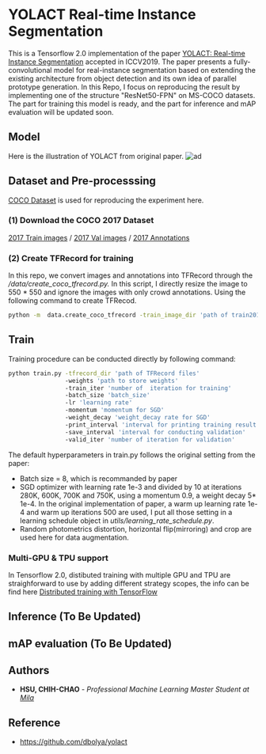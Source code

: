 # YOLACT Real-time Instance Segmentation
This is a Tensorflow 2.0 implementation of the paper [YOLACT: Real-time Instance Segmentation](https://arxiv.org/abs/1904.02689) accepted in ICCV2019. The paper presents a fully-convolutional model for real-instance segmentation based on extending the existing architecture from object detection and its own idea of parallel prototype generation. In this Repo, I focus on reproducing the result by implementing one of the structure "ResNet50-FPN" on MS-COCO datasets. The part for training this model is ready, and the part for inference and mAP evaluation will be updated soon.

## Model
Here is the illustration of YOLACT from original paper.
![ad](https://github.com/leohsuofnthu/Tensorflow-YOLACT/blob/master/images/model.png)

## Dataset and Pre-processsing
[COCO Dataset](http://cocodataset.org/#download) is used for reproducing the experiment here.

### (1) Download the COCO 2017 Dataset
[2017 Train images](http://images.cocodataset.org/zips/train2017.zip)  / [2017 Val images](http://images.cocodataset.org/zips/val2017.zip) / [2017 Annotations](http://images.cocodataset.org/annotations/annotations_trainval2017.zip)

### (2) Create TFRecord for training 
In this repo, we convert images and annotations into TFRecord through the */data/create_coco_tfrecord.py.* In this script, I directly resize the image to 550 * 550 and ignore the images with only crowd annotations. Using the following command to create TFRecod.

```bash
python -m  data.create_coco_tfrecord -train_image_dir 'path of train2017' -val_image_dir 'path of val2017' -train_annotations_file 'path of train annotations' -val_annotations_file 'path of val annotations' -output_dir 'path for output TFRecord'
```
## Train
Training procedure can be conducted directly by following command:
```bash
python train.py -tfrecord_dir 'path of TFRecord files'
                -weights 'path to store weights' 
                -train_iter 'number of  iteration for training'
                -batch_size 'batch_size'
                -lr 'learning rate'
                -momentum 'momentum for SGD'
                -weight_decay 'weight_decay rate for SGD'
                -print_interval 'interval for printing training result'
                -save_interval 'interval for conducting validation'
                -valid_iter 'number of iteration for validation'
```
The default hyperparameters in train.py follows the original setting from the paper:
* Batch size = 8, which is recommanded by paper
* SGD optimizer with learning rate 1e-3 and divided by 10 at iterations 280K, 600K, 700K and 750K, using a momentum 0.9, a weight decay 5* 1e-4. In the original implementation of paper, a warm up learning rate 1e-4 and warm up iterations 500 are used, I put all those setting in a learning schedule object in *utils/learning_rate_schedule.py*.
* Random photometrics distortion, horizontal flip(mirroring) and crop are used here for data augmentation.

### Multi-GPU & TPU support
In Tensorflow 2.0, distibuted training with multiple GPU and TPU are straighforward to use by adding different strategy scopes, the info can be find here [Distributed training with TensorFlow](https://www.tensorflow.org/guide/distributed_training)


## Inference (To Be Updated)
## mAP evaluation (To Be Updated)

## Authors

* **HSU, CHIH-CHAO** - *Professional Machine Learning Master Student at [Mila](https://mila.quebec/)* 

## Reference
* https://github.com/dbolya/yolact
